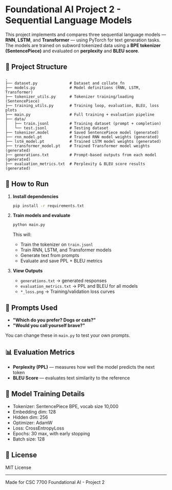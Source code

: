 # Foundational AI Project 2 - Sequential Language Models

This project implements and compares three sequential language models — **RNN**, **LSTM**, and **Transformer** — using PyTorch for text generation tasks. The models are trained on subword tokenized data using a **BPE tokenizer (SentencePiece)** and evaluated on **perplexity** and **BLEU score**.

## 📁 Project Structure

```
.
├── dataset.py              # Dataset and collate_fn
├── models.py               # Model definitions (RNN, LSTM, Transformer)
├── tokenizer_utils.py      # Tokenizer training/loading (SentencePiece)
├── training_utils.py       # Training loop, evaluation, BLEU, loss plots
├── main.py                 # Full training + evaluation pipeline
├── data/
│   ├── train.jsonl         # Training dataset (prompt + completion)
│   └── test.jsonl          # Testing dataset
├── tokenizer.model         # Saved SentencePiece model (generated)
├── rnn_model.pt            # Trained RNN model weights (generated)
├── lstm_model.pt           # Trained LSTM model weights (generated)
├── transformer_model.pt    # Trained Transformer model weights (generated)
├── generations.txt         # Prompt-based outputs from each model (generated)
├── evaluation_metrics.txt  # Perplexity & BLEU score results (generated)
```

## 🚀 How to Run

1. **Install dependencies**
   ```bash
   pip install -r requirements.txt
   ```

2. **Train models and evaluate**
   ```bash
   python main.py
   ```
   This will:
   - Train the tokenizer on `train.jsonl`
   - Train RNN, LSTM, and Transformer models
   - Generate text from prompts
   - Evaluate and save PPL + BLEU metrics

3. **View Outputs**
   - `generations.txt` → generated responses
   - `evaluation_metrics.txt` → PPL and BLEU for all models
   - `*_loss.png` → Training/validation loss curves

## 🧠 Prompts Used

- **"Which do you prefer? Dogs or cats?"**
- **"Would you call yourself brave?"**

You can change these in `main.py` to test your own prompts.

## 📊 Evaluation Metrics

- **Perplexity (PPL)** — measures how well the model predicts the next token
- **BLEU Score** — evaluates text similarity to the reference

## 🧪 Model Training Details

- Tokenizer: SentencePiece BPE, vocab size 10,000
- Embedding dim: 128
- Hidden dim: 256
- Optimizer: AdamW
- Loss: CrossEntropyLoss
- Epochs: 30 max, with early stopping
- Batch size: 128

## 📄 License
MIT License

---
Made for CSC 7700 Foundational AI - Project 2

